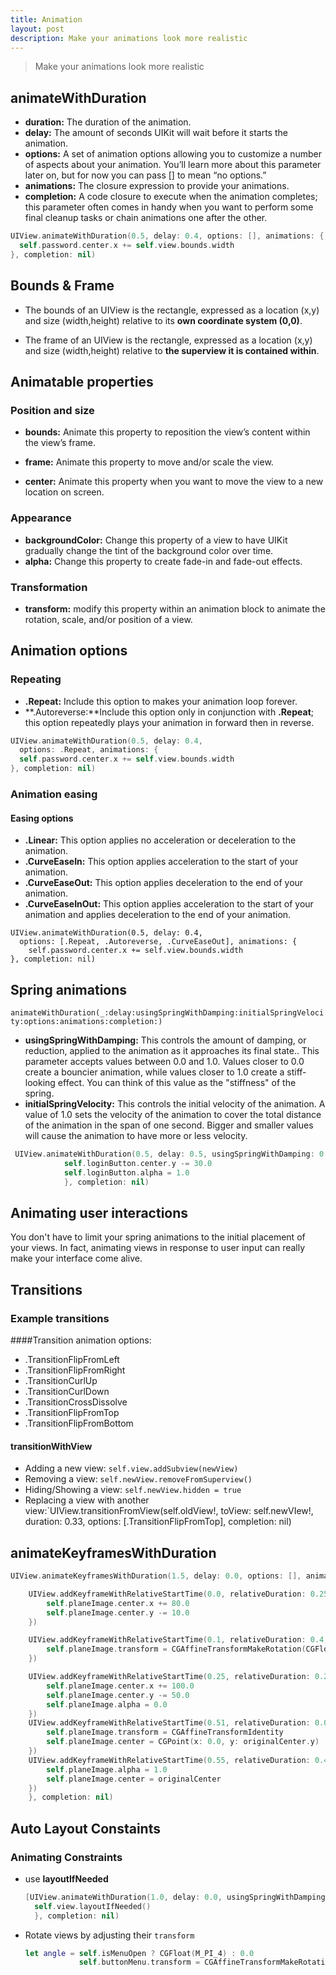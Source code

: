 ```yaml
---
title: Animation
layout: post
description: Make your animations look more realistic
---
```


> Make your animations look more realistic

## animateWithDuration

- **duration:** The duration of the animation.
- **delay:** The amount of seconds UIKit will wait before it starts the animation.
- **options:** A set of animation options allowing you to customize a number of aspects about your animation. You’ll learn more about this parameter later on, but for now you can pass [] to mean “no options.”
- **animations:** The closure expression to provide your animations.
- **completion:** A code closure to execute when the animation completes; this parameter often comes in handy when you want to perform some final cleanup tasks or chain animations one after the other.


```swift
UIView.animateWithDuration(0.5, delay: 0.4, options: [], animations: {
  self.password.center.x += self.view.bounds.width
}, completion: nil)
```



## Bounds & Frame

- The bounds of an UIView is the rectangle, expressed as a location (x,y) and size (width,height) relative to its **own coordinate system (0,0)**.


- The frame of an UIView is the rectangle, expressed as a location (x,y) and size (width,height) relative to **the superview it is contained within**.



## Animatable properties

### Position and size

- **bounds:** Animate this property to reposition the view’s content within the view’s frame.


- **frame:** Animate this property to move and/or scale the view.


- **center:** Animate this property when you want to move the view to a new location on screen.

### Appearance

- **backgroundColor:** Change this property of a view to have UIKit gradually change the tint of the background color over time.
- **alpha:** Change this property to create fade-in and fade-out effects.

### Transformation

- **transform:** modify this property within an animation block to animate the rotation, scale, and/or position of a view.



## Animation options

### Repeating

- **.Repeat:** Include this option to makes your animation loop forever.
- **.Autoreverse:**Include this option only in conjunction with **.Repeat**; this option repeatedly plays your animation in forward then in reverse.

```swift
UIView.animateWithDuration(0.5, delay: 0.4,
  options: .Repeat, animations: {
  self.password.center.x += self.view.bounds.width
}, completion: nil)
```

### Animation easing

#### Easing options

- **.Linear:** This option applies no acceleration or deceleration to the animation.
- **.CurveEaseIn:** This option applies acceleration to the start of your animation.
- **.CurveEaseOut:** This option applies deceleration to the end of your animation.
- **.CurveEaseInOut:** This option applies acceleration to the start of your animation and applies deceleration to the end of your animation.

```swi
UIView.animateWithDuration(0.5, delay: 0.4,
  options: [.Repeat, .Autoreverse, .CurveEaseOut], animations: {
    self.password.center.x += self.view.bounds.width
}, completion: nil)
```



## Spring animations

`animateWithDuration(_:delay:usingSpringWithDamping:initialSpringVelocity:options:animations:completion:)`

- **usingSpringWithDamping:** This controls the amount of damping, or reduction, applied to the animation as it approaches its final state.. This parameter accepts values between 0.0 and 1.0. Values closer to 0.0 create a bouncier animation, while values closer to 1.0 create a stiff-looking effect. You can think of this value as the "stiffness" of the spring.
- **initialSpringVelocity:** This controls the initial velocity of the animation. A value of 1.0 sets the velocity of the animation to cover the total distance of the animation in the span of one second. Bigger and smaller values will cause the animation to have more or less velocity.

```swift
 UIView.animateWithDuration(0.5, delay: 0.5, usingSpringWithDamping: 0.5, initialSpringVelocity: 0.0, options: [], animations: {
            self.loginButton.center.y -= 30.0
            self.loginButton.alpha = 1.0
            }, completion: nil)
```



## Animating user interactions

You don't have to limit your spring animations to the initial placement of your views. In fact, animating views in response to user input can really make your interface come alive.



## Transitions

### Example transitions

####Transition animation options:

- .TransitionFlipFromLeft
- .TransitionFlipFromRight
- .TransitionCurlUp
- .TransitionCurlDown
- .TransitionCrossDissolve
- .TransitionFlipFromTop
- .TransitionFlipFromBottom

#### transitionWithView

- Adding a new view: `self.view.addSubview(newView)`
- Removing a view: `self.newView.removeFromSuperview()`
- Hiding/Showing a view: `self.newView.hidden = true`
- Replacing a view with another view:`UIView.transitionFromView(self.oldView!, toView: self.newVIew!, duration: 0.33, options: [.TransitionFlipFromTop], completion: nil)




## animateKeyframesWithDuration

```swift
UIView.animateKeyframesWithDuration(1.5, delay: 0.0, options: [], animations: {

    UIView.addKeyframeWithRelativeStartTime(0.0, relativeDuration: 0.25, animations: {
        self.planeImage.center.x += 80.0
        self.planeImage.center.y -= 10.0
    })

    UIView.addKeyframeWithRelativeStartTime(0.1, relativeDuration: 0.4, animations: {
        self.planeImage.transform = CGAffineTransformMakeRotation(CGFloat(-M_PI_4/2))
    })

    UIView.addKeyframeWithRelativeStartTime(0.25, relativeDuration: 0.25, animations: {
        self.planeImage.center.x += 100.0
        self.planeImage.center.y -= 50.0
        self.planeImage.alpha = 0.0
    })
    UIView.addKeyframeWithRelativeStartTime(0.51, relativeDuration: 0.01, animations: {
        self.planeImage.transform = CGAffineTransformIdentity
        self.planeImage.center = CGPoint(x: 0.0, y: originalCenter.y)
    })
    UIView.addKeyframeWithRelativeStartTime(0.55, relativeDuration: 0.45, animations: {
        self.planeImage.alpha = 1.0
        self.planeImage.center = originalCenter
    })
    }, completion: nil)
```



## Auto Layout Constaints

### Animating Constraints

- use **layoutIfNeeded**

  ```swift
  [UIView.animateWithDuration(1.0, delay: 0.0, usingSpringWithDamping: 0.4, initialSpringVelocity: 10.0, options: .CurveEaseIn, animations: {
    self.view.layoutIfNeeded()
    }, completion: nil)
  ```

- Rotate views by adjusting their `transform`

  ```swift
  let angle = self.isMenuOpen ? CGFloat(M_PI_4) : 0.0
              self.buttonMenu.transform = CGAffineTransformMakeRotation(angle)
  ```

  ​
